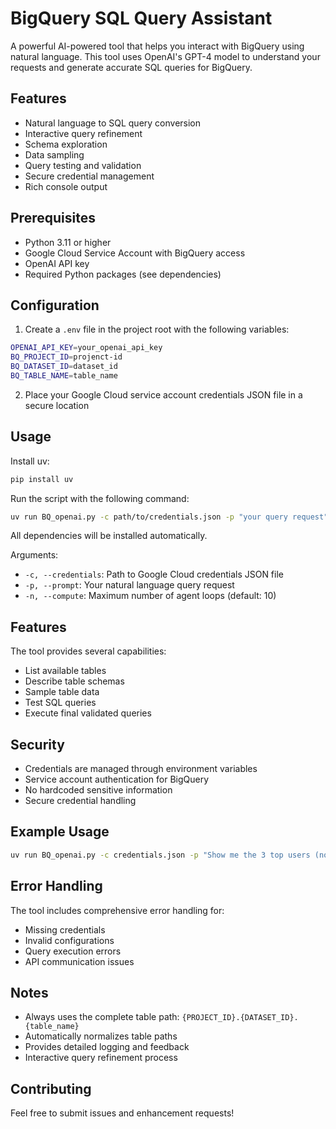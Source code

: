 # BigQuery SQL Query Assistant

A powerful AI-powered tool that helps you interact with BigQuery using natural language. This tool uses OpenAI's GPT-4 model to understand your requests and generate accurate SQL queries for BigQuery.

## Features

- Natural language to SQL query conversion
- Interactive query refinement
- Schema exploration
- Data sampling
- Query testing and validation
- Secure credential management
- Rich console output

## Prerequisites

- Python 3.11 or higher
- Google Cloud Service Account with BigQuery access
- OpenAI API key
- Required Python packages (see dependencies)

## Configuration

1. Create a `.env` file in the project root with the following variables:
```bash
OPENAI_API_KEY=your_openai_api_key
BQ_PROJECT_ID=projenct-id
BQ_DATASET_ID=dataset_id
BQ_TABLE_NAME=table_name
```

2. Place your Google Cloud service account credentials JSON file in a secure location

## Usage
Install uv:
```bash
pip install uv
```
Run the script with the following command:
```bash
uv run BQ_openai.py -c path/to/credentials.json -p "your query request" [-n max_compute_loops]
```
All dependencies will be installed automatically.

Arguments:
- `-c, --credentials`: Path to Google Cloud credentials JSON file
- `-p, --prompt`: Your natural language query request
- `-n, --compute`: Maximum number of agent loops (default: 10)

## Features

The tool provides several capabilities:
- List available tables
- Describe table schemas
- Sample table data
- Test SQL queries
- Execute final validated queries

## Security

- Credentials are managed through environment variables
- Service account authentication for BigQuery
- No hardcoded sensitive information
- Secure credential handling

## Example Usage

```bash
uv run BQ_openai.py -c credentials.json -p "Show me the 3 top users (nom_cliente) with the highest tons ordered (toneladas_pedidas) in the last 3 months"
```

## Error Handling

The tool includes comprehensive error handling for:
- Missing credentials
- Invalid configurations
- Query execution errors
- API communication issues

## Notes

- Always uses the complete table path: `{PROJECT_ID}.{DATASET_ID}.{table_name}`
- Automatically normalizes table paths
- Provides detailed logging and feedback
- Interactive query refinement process

## Contributing

Feel free to submit issues and enhancement requests! 
